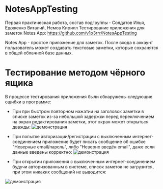 # NotesAppTesting
Первая практическая работа, состав подгруппы - Солдатов Илья, Едоженко Виталий, Немов Кирилл
Тестирование приложения для заметок Notes App: https://github.com/v1p3rrr/NotesAppTesting

Notes App - простое приложение для заметок. После входа в аккаунт пользователь может создавать текстовые заметки, которые сохранятся в общей облачной базе данных.

# Тестирование методом чёрного ящика

В процессе тестирования приложения были обнаружены следующие ошибки в программе:


+ При при быстром повторном нажатии на заголовок заметки в списке заметок из-за небольшой задержки перед переключением на экран редактирования заметки, этот экран может открыться дважды: ![демонстрация](https://i.imgur.com/jQ2oQmW.gif)

+ При попытке авторизации/регистрации с выключенным интернет-соединением приложение будет писать сообщение об ошибке "Неверные email/пароль", либо "Неверно введён email", даже если данные введены корректно: ![демонстрация](https://i.imgur.com/wiCeXjj.png)

+ При открытии приложения с выключенным интернет-соединением будучи авторизованным в системе, список заметок не загрузится, при этом никаких сообщений не выводится: 

![демонстрация](https://i.imgur.com/wRyAhOd.png)
